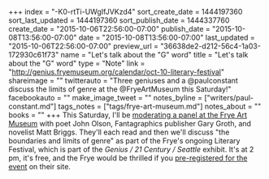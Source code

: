 +++
index = "-K0-rtTi-UWgIfJVKzd4"
sort_create_date = 1444197360
sort_last_updated = 1444197360
sort_publish_date = 1444337760
create_date = "2015-10-06T22:56:00-07:00"
publish_date = "2015-10-08T13:56:00-07:00"
date = "2015-10-08T13:56:00-07:00"
last_updated = "2015-10-06T22:56:00-07:00"
preview_url = "36638de2-d212-56c4-1a03-172930c61f73"
name = "Let's talk about the \"G\" word"
title = "Let's talk about the \"G\" word"
type = "Note"
link = "http://genius.fryemuseum.org/calendar/oct-10-literary-festival"
shareimage = ""
twitterauto = "Three geniuses and a @paulconstant discuss the limits of genre at the @FryeArtMuseum  this Saturday!"
facebookauto = ""
make_image_tweet = ""
notes_byline = ["writers/paul-constant.md"]
tags_notes = ["tags/frye-art-museum.md"]
notes_about = ""
books = ""
+++
This Saturday, I'll be [moderating a panel at the Frye Art Museum](http://genius.fryemuseum.org/calendar/oct-10-literary-festival) with poet John Olson, Fantagraphics publisher Gary Groth, and novelist Matt Briggs. They'll each read and then we'll discuss "the boundaries and limits of genre" as part of the Frye's ongoing Literary Festival, which is part of the *Genius / 21 Century / Seattle* exhibit. It's at 2 pm, it's free, and the Frye would be thrilled if you [pre-registered for the event](http://genius.fryemuseum.org/calendar/oct-10-literary-festival) on their site.
